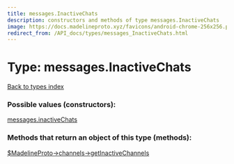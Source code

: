 ```yaml
---
title: messages.InactiveChats
description: constructors and methods of type messages.InactiveChats
image: https://docs.madelineproto.xyz/favicons/android-chrome-256x256.png
redirect_from: /API_docs/types/messages_InactiveChats.html
---
```

# Type: messages.InactiveChats  
[Back to types index](index.md)



### Possible values (constructors):

[messages.inactiveChats](../constructors/messages.inactiveChats.md)  



### Methods that return an object of this type (methods):

[$MadelineProto->channels->getInactiveChannels](../methods/channels.getInactiveChannels.md)  



